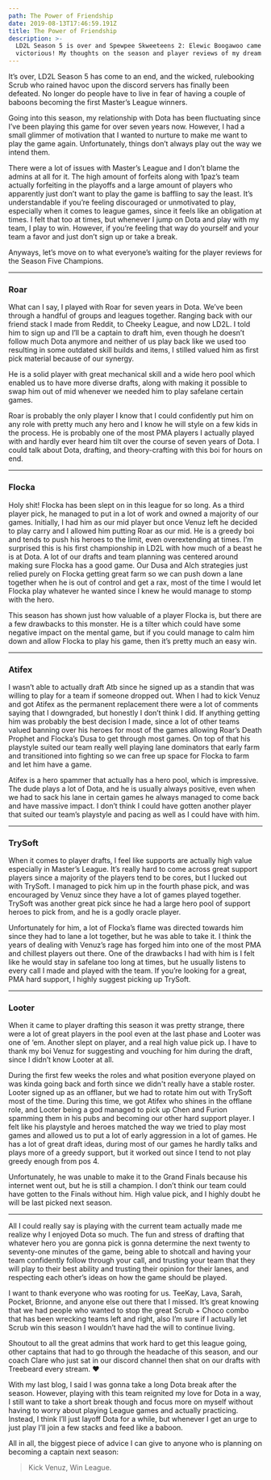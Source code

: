 ```yaml
---
path: The Power of Friendship
date: 2019-08-13T17:46:59.191Z
title: The Power of Friendship
description: >-
  LD2L Season 5 is over and Spewpee Skweeteens 2: Elewic Boogawoo came out
  victorious! My thoughts on the season and player reviews of my dream team.
---
```

It’s over, LD2L Season 5 has come to an end, and the wicked, rulebooking Scrub who rained havoc upon the discord servers has finally been defeated.  No longer do people have to live in fear of having a couple of baboons becoming the first Master’s League winners.

Going into this season, my relationship with Dota has been fluctuating since I’ve been playing this game for over seven years now.  However, I had a small glimmer of motivation that I wanted to nurture to make me want to play the game again.  Unfortunately, things don’t always play out the way we intend them.

There were a lot of issues with Master’s League and I don’t blame the admins at all for it.  The high amount of forfeits along with 1paz’s team actually forfeiting in the playoffs and a large amount of players who apparently just don’t want to play the game is baffling to say the least.  It’s understandable if you’re feeling discouraged or unmotivated to play, especially when it comes to league games, since it feels like an obligation at times.  I felt that too at times, but whenever I jump on Dota and play with my team, I play to win.  However, if you’re feeling that way do yourself and your team a favor and just don’t sign up or take a break.

Anyways, let’s move on to what everyone’s waiting for the player reviews for the Season Five Champions.

---
### Roar

What can I say, I played with Roar for seven years in Dota.  We’ve been through a handful of groups and leagues together.  Ranging back with our friend stack I made from Reddit, to Cheeky League, and now LD2L.  I told him to sign up and I’ll be a captain to draft him, even though he doesn’t follow much Dota anymore and neither of us play back like we used too resulting in some outdated skill builds and items, I stilled valued him as first pick material because of our synergy.

He is a solid player with great mechanical skill and a wide hero pool which enabled us to have more diverse drafts, along with making it possible to swap him out of mid whenever we needed him to play safelane certain games.

Roar is probably the only player I know that I could confidently put him on any role with pretty much any hero and I know he will style on a few kids in the process. He is probably one of the most PMA players I actually played with and hardly ever heard him tilt over the course of seven years of Dota.  I could talk about Dota, drafting, and theory-crafting with this boi for hours on end.

---
### Flocka

Holy shit!  Flocka has been slept on in this league for so long.  As a third player pick, he managed to put in a lot of work and owned a majority of our games.  Initially, I had him as our mid player but once Venuz left he decided to play carry and I allowed him putting Roar as our mid.  He is a greedy boi and tends to push his heroes to the limit, even overextending at times.  I’m surprised this is his first championship in LD2L with how much of a beast he is at Dota.  A lot of our drafts and team planning was centered around making sure Flocka has a good game.  Our Dusa and Alch strategies just relied purely on Flocka getting great farm so we can push down a lane together when he is out of control and get a rax, most of the time I would let Flocka play whatever he wanted since I knew he would manage to stomp with the hero.

This season has shown just how valuable of a player Flocka is, but there are a few drawbacks to this monster.  He is a tilter which could have some negative impact on the mental game, but if you could manage to calm him down and allow Flocka to play his game, then it’s pretty much an easy win.

---

### Atifex

I wasn’t able to actually draft Atb since he signed up as a standin that was willing to play for a team if someone dropped out.  When I had to kick Venuz and got Atifex as the permanent replacement there were a lot of comments saying that I downgraded, but honestly I don’t think I did.  If anything getting him was probably the best decision I made, since a lot of other teams valued banning over his heroes for most of the games allowing Roar’s Death Prophet and Flocka’s Dusa to get through most games.  On top of that his playstyle suited our team really well playing lane dominators that early farm and transitioned into fighting so we can free up space for Flocka to farm and let him have a game.

Atifex is a hero spammer that actually has a hero pool, which is impressive.  The dude plays a lot of Dota, and he is usually always positive, even when we had to sack his lane in certain games he always managed to come back and have massive impact.  I don’t think I could have gotten another player that suited our team’s playstyle and pacing as well as I could have with him.

---
### TrySoft

When it comes to player drafts, I feel like supports are actually high value especially in Master’s League.  It’s really hard to come across great support players since a majority of the players tend to be cores, but I lucked out with TrySoft.  I managed to pick him up in the fourth phase pick, and was encouraged by Venuz since they have a lot of games played together.  TrySoft was another great pick since he had a large hero pool of support heroes to pick from, and he is a godly oracle player.

Unfortunately for him, a lot of Flocka’s flame was directed towards him since they had to lane a lot together, but he was able to take it.  I think the years of dealing with Venuz’s rage has forged him into one of the most PMA and chillest players out there.  One of the drawbacks I had with him is I felt like he would stay in safelane too long at times, but he usually listens to every call I made and played with the team.  If you’re looking for a great, PMA hard support, I highly suggest picking up TrySoft.

---
### Looter

When it came to player drafting this season it was pretty strange, there were a lot of great players in the pool even at the last phase and Looter was one of ‘em.  Another slept on player, and a real high value pick up.  I have to thank my boi Venuz for suggesting and vouching for him during the draft, since I didn’t know Looter at all.

During the first few weeks the roles and what position everyone played on was kinda going back and forth since we didn't really have a stable roster.  Looter signed up as an offlaner, but we had to rotate him out with TrySoft most of the time.  During this time, we got Atifex who shines in the offlane role, and Looter being a god managed to pick up Chen and Furion spamming them in his pubs and becoming our other hard support player.  I felt like his playstyle and heroes matched the way we tried to play most games and allowed us to put a lot of early aggression in a lot of games.  He has a lot of great draft ideas, during most of our games he hardly talks and plays more of a greedy support, but it worked out since I tend to not play greedy enough from pos 4.

Unfortunately, he was unable to make it to the Grand Finals because his internet went out, but he is still a champion.  I don’t think our team could have gotten to the Finals without him.  High value pick, and I highly doubt he will be last picked next season.

---
All I could really say is playing with the current team actually made me realize why I enjoyed Dota so much.  The fun and stress of drafting that whatever hero you are gonna pick is gonna determine the next twenty to seventy-one minutes of the game, being able to shotcall and having your team confidently follow through your call, and trusting your team that they will play to their best ability and trusting their opinion for their lanes, and respecting each other’s ideas on how the game should be played.

I want to thank everyone who was rooting for us.  TeeKay, Lava, Sarah, Pocket, Brionne, and anyone else out there that I missed.  It’s great knowing that we had people who wanted to stop the great Scrub + Choco combo that has been wrecking teams left and right, also I’m sure if I actually let Scrub win this season I wouldn’t have had the will to continue living.

Shoutout to all the great admins that work hard to get this league going, other captains that had to go through the headache of this season, and our coach Clare who just sat in our discord channel then shat on our drafts with Treebeard every stream.  ♥

With my last blog, I said I was gonna take a long Dota break after the season.  However, playing with this team reignited my love for Dota in a way, I still want to take a short break though and focus more on myself without having to worry about playing League games and actually practicing.  Instead, I think I’ll just layoff Dota for a while, but whenever I get an urge to just play I’ll join a few stacks and feed like a baboon.

All in all, the biggest piece of advice I can give to anyone who is planning on becoming a captain next season: 

> Kick Venuz, Win League.
